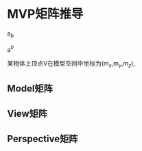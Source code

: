 # MVP矩阵推导

a$_{b}$

a$^{b}$

某物体上顶点V在模型空间中坐标为(m$_{x}$,m$_{y}$,m$_{z}$),

## Model矩阵

## View矩阵

## Perspective矩阵